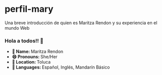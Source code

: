 # perfil-mary
Una breve introducción de quien es Maritza Rendon y su experiencia en el mundo Web

### Hola a todos!! 👋
<ul>

<li><b>👤 Name:  </b> Maritza Rendon </li>
<li><b>😄 Pronouns: </b>  She/Her </li>
<li><b>📍 Location:  </b> Toluca </li>
<li><b>📣 Languages: </b>  Español, Inglés, Mandarín Básico </li>
	
</ul>
